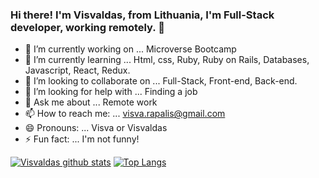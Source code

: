 ### Hi there! I'm Visvaldas, from Lithuania, I'm Full-Stack developer, working remotely. 👋
- 🔭 I’m currently working on ... Microverse Bootcamp 
- 🌱 I’m currently learning ... Html, css, Ruby, Ruby on Rails, Databases, Javascript, React, Redux.
- 👯 I’m looking to collaborate on ... Full-Stack, Front-end, Back-end.
- 🤔 I’m looking for help with ... Finding a job
- 💬 Ask me about ... Remote work
- 📫 How to reach me: ... visva.rapalis@gmail.com
- 😄 Pronouns: ... Visva or Visvaldas
- ⚡ Fun fact: ... I'm not funny!

[![Visvaldas github stats](https://github-readme-stats.vercel.app/api?username=visva-dev&show_icons=true&theme=merko)](https://github.com/anuraghazra/github-readme-stats)
[![Top Langs](https://github-readme-stats.vercel.app/api/top-langs/?username=visva-dev)](https://github.com/visva-dev/github-readme-stats)


<!--
**visva-dev/visva-dev** is a ✨ _special_ ✨ repository because its `README.md` (this file) appears on your GitHub profile.

Here are some ideas to get you started:

🔭 I’m currently working on ... 
- 🌱 I’m currently learning ...
- 👯 I’m looking to collaborate on ...
- 🤔 I’m looking for help with ...
- 💬 Ask me about ...
- 📫 How to reach me: ...
- 😄 Pronouns: ...
- ⚡ Fun fact: ...
-->

